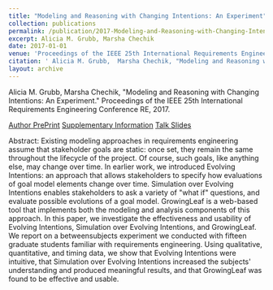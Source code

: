 ```yaml
---
title: "Modeling and Reasoning with Changing Intentions: An Experiment"
collection: publications
permalink: /publication/2017-Modeling-and-Reasoning-with-Changing-Intentions-An-Experiment
excerpt: Alicia M. Grubb, Marsha Chechik
date: 2017-01-01
venue: 'Proceedings of the IEEE 25th International Requirements Engineering Conference RE'
citation: ' Alicia M. Grubb,  Marsha Chechik, "Modeling and Reasoning with Changing Intentions: An Experiment." Proceedings of the IEEE 25th International Requirements Engineering Conference RE, 2017.'
layout: archive
---
```

 Alicia M. Grubb,  Marsha Chechik, "Modeling and Reasoning with Changing Intentions: An Experiment." Proceedings of the IEEE 25th International Requirements Engineering Conference RE, 2017.

[Author PrePrint](http://www.cs.toronto.edu/~amgrubb/archive/RE17.pdf) [Supplementary Information](http://www.cs.toronto.edu/~amgrubb/archive/RE17-Supplement/) [Talk Slides](http://www.cs.toronto.edu/~amgrubb/archive/RE17-Talk.pdf)

Abstract: Existing modeling approaches in requirements engineering assume that stakeholder goals are static: once set, they remain the same throughout the lifecycle of the project. Of course, such goals, like anything else, may change over time. In earlier work, we introduced Evolving Intentions: an approach that allows stakeholders to specify how evaluations of goal model elements change over time. Simulation over Evolving Intentions enables stakeholders to ask a variety of "what if" questions, and evaluate possible evolutions of a goal model. GrowingLeaf is a web-based tool that implements both the modeling and analysis components of this approach. In this paper, we investigate the effectiveness and usability of Evolving Intentions, Simulation over Evolving Intentions, and GrowingLeaf. We report on a betweensubjects experiment we conducted with fifteen graduate students familiar with requirements engineering. Using qualitative, quantitative, and timing data, we show that Evolving Intentions were intuitive, that Simulation over Evolving Intentions increased the subjects' understanding and produced meaningful results, and that GrowingLeaf was found to be effective and usable.
